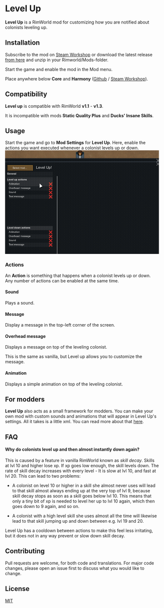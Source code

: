 # Level Up

**Level Up** is a RimWorld mod for customizing how you are notified about colonists leveling up.

## Installation

Subscribe to the mod on [Steam Workshop](https://steamcommunity.com/sharedfiles/filedetails/?id=1701592470) or download the latest release [from here](https://github.com/krafs/LevelUp/releases/latest) and unzip in your Rimworld/Mods-folder.

Start the game and enable the mod in the Mod menu. 

Place anywhere below **Core** and **Harmony** ([Github](https://github.com/pardeike/HarmonyRimWorld) / [Steam Workshop](https://steamcommunity.com/sharedfiles/filedetails/?id=2009463077)).

## Compatibility
**Level up** is compatible with RimWorld **v1.1** - **v1.3**.

It is incompatible with mods **Static Quality Plus** and **Ducks' Insane Skills**.

## Usage
Start the game and go to **Mod Settings** for **Level Up**. Here, enable the actions you want executed whenever a colonist levels up or down.
![](./Docs/Assets/CustomizationPreview.gif)

### Actions
An **Action** is something that happens when a colonist levels up or down. Any number of actions can be enabled at the same time.

#### Sound
Plays a sound.

#### Message
Display a message in the top-left corner of the screen.

#### Overhead message
Displays a message on top of the leveling colonist. 

This is the same as vanilla, but Level up allows you to customize the message.

#### Animation
Displays a simple animation on top of the leveling colonist.

## For modders
**Level Up** also acts as a small framework for modders. You can make your own mod with custom sounds and animations that will appear in Level Up's settings. All it takes is a little xml. You can read more about that [here](Docs/ForModders.md).

## FAQ
#### Why do colonists level up and then almost instantly down again?
This is caused by a feature in vanilla RimWorld known as *skill decay*. Skills at lvl 10 and higher lose xp. If xp goes low enough, the skill levels down. The rate of skill decay increases with every level - It is slow at lvl 10, and fast at lvl 20.
This can lead to two problems:

- A colonist on level 10 or higher in a skill she almost never uses will lead to that skill almost always ending up at the very top of lvl 9, because skill decay stops as soon as a skill goes below lvl 10. This means that only a tiny bit of xp is needed to level her up to lvl 10 again, which then goes down to 9 again, and so on.

- A colonist with a high level skill she uses almost all the time will likewise lead to that skill jumping up and down between e.g. lvl 19 and 20.

Level Up has a cooldown between actions to make this feel less irritating, but it does not in any way prevent or slow down skill decay.

## Contributing
Pull requests are welcome, for both code and translations. 
For major code changes, please open an issue first to discuss what you would like to change.

## License
[MIT](https://choosealicense.com/licenses/mit/)